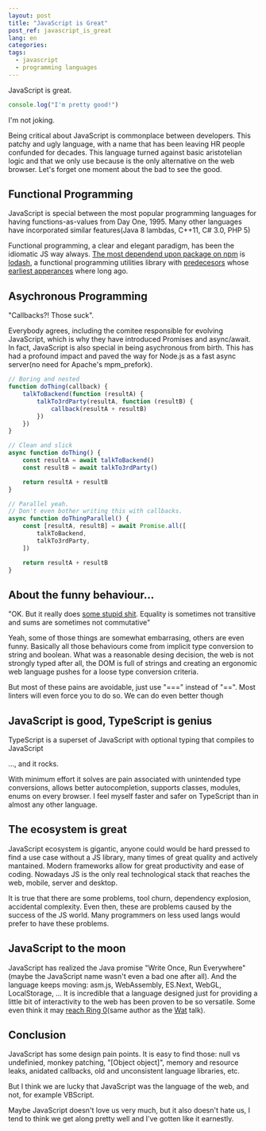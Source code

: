 ```yaml
---
layout: post
title: "JavaScript is Great"
post_ref: javascript_is_great
lang: en
categories:
tags:
  - javascript
  - programming languages
---
```


JavaScript is great.

```javascript
console.log("I'm pretty good!")
```

I'm not joking.

Being critical about JavaScript is commonplace between developers.
This patchy and ugly language, with a name that has been leaving HR people confunded for decades.
This language turned against basic aristotelian logic and that we only use because
is the only alternative on the web browser.
Let's forget one moment about the bad to see the good.

## Functional Programming

JavaScript is special between the most popular programming languages
for having functions-as-values from Day One, 1995.
Many other languages have incorporated similar features(Java 8 lambdas, C++11, C# 3.0, PHP 5)

Functional programming, a clear and elegant paradigm, has been the idiomatic JS way always.
[The most dependend upon package on npm](https://gist.github.com/anvaka/8e8fa57c7ee1350e3491#file-01-most-dependent-upon-md)
is [lodash](https://lodash.com/), a functional programming utilities library with [predecesors](https://underscorejs.org/) whose [earliest apperances](http://prototypejs.org/) where long ago.

## Asychronous Programming

"Callbacks?! Those suck".

Everybody agrees, including the comitee responsible for evolving JavaScript, which
is why they have introduced Promises and async/await.
In fact, JavaScript is also special in being asychronous from birth. This has had
a profound impact and paved the way for Node.js as a fast async server(no need for Apache's mpm_prefork).

```javascript
// Boring and nested
function doThing(callback) {
    talkToBackend(function (resultA) {
        talkTo3rdParty(resultA, function (resultB) {
            callback(resultA + resultB)
        })
    })
}

// Clean and slick
async function doThing() {
    const resultA = await talkToBackend()
    const resultB = await talkTo3rdParty()

    return resultA + resultB
}

// Parallel yeah.
// Don't even bother writing this with callbacks.
async function doThingParallel() {
    const [resultA, resultB] = await Promise.all([
        talkToBackend,
        talkTo3rdParty,
    ])

    return resultA + resultB
}
```

## About the funny behaviour...

"OK. But it really does [some stupid shit](https://www.destroyallsoftware.com/talks/wat). Equality is sometimes not transitive and sums are sometimes not commutative"

Yeah, some of those things are somewhat embarrasing, others are even funny.
Basically all those behaviours come from implicit type conversion to string and boolean.
What was a reasonable desing decision, the web is not strongly typed after all, the DOM is full of strings
and creating an ergonomic web language pushes for a loose type conversion criteria.

But most of these pains are avoidable, just use "===" instead of "==". Most linters will even force you to do so.
We can do even better though

## JavaScript is good, TypeScript is genius

TypeScript is a superset of JavaScript with optional typing that compiles to JavaScript

..., and it rocks.

With minimum effort it solves are pain associated with unintended type conversions, allows better autocompletion,
supports classes, modules, enums on every browser. I feel myself faster and safer on TypeScript than in almost any other language.

## The ecosystem is great

JavaScript ecosystem is gigantic, anyone could would be hard pressed to find a use case without a JS library,
many times of great quality and actively mantained.
Modern frameworks allow for great productivity and ease of coding. Nowadays JS is the only real technological stack
that reaches the web, mobile, server and desktop.

It is true that there are some problems, tool churn, dependency explosion, accidental complexity. Even then, these
are problems caused by the success of the JS world. Many programmers on less used langs would prefer to have these problems.

## JavaScript to the moon

JavaScript has realized the Java promise "Write Once, Run Everywhere" (maybe the JavaScript name wasn't even a bad one after all). And the language keeps moving: asm.js, WebAssembly, ES.Next, WebGL, LocalStorage, ... It is incredible that
a language designed just for providing a little bit of interactivity to the web has been proven to be so versatile.
Some even think it may [reach Ring 0](https://www.destroyallsoftware.com/talks/the-birth-and-death-of-javascript)(same author as the [Wat](https://www.destroyallsoftware.com/talks/wat) talk).

## Conclusion

JavaScript has some design pain points. It is easy to find those: null vs undefinied, monkey patching, "[Object object]",
memory and resource leaks, anidated callbacks, old and unconsistent language libraries, etc.

But I think we are lucky that JavaScript was the language of the web, and not, for example VBScript.

Maybe JavaScript doesn't love us very much, but it also doesn't hate us, I tend to think we get along pretty well
and I've gotten like it earnestly.
